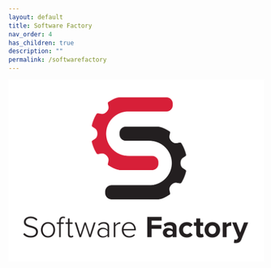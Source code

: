 ```yaml
---
layout: default
title: Software Factory
nav_order: 4
has_children: true
description: ""
permalink: /softwarefactory
---
```


![Software Factory](/images/softwarefactory/sf_logo.png)